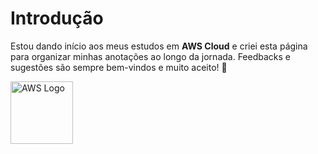 # Introdução

Estou dando início aos meus estudos em **AWS Cloud** e criei esta página para organizar minhas anotações ao longo da jornada. Feedbacks e sugestões são sempre bem-vindos e muito aceito! 💖

<div style="display: flex; align-items: center;">
    <img src="https://upload.wikimedia.org/wikipedia/commons/9/93/Amazon_Web_Services_Logo.svg" alt="AWS Logo" style="width: 100px; margin-right: 10px;">
</div>


